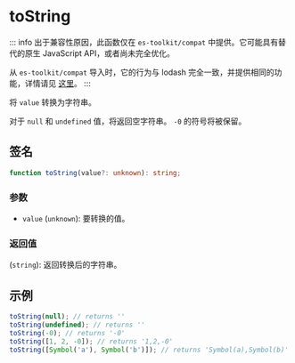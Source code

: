 # toString

::: info
出于兼容性原因，此函数仅在 `es-toolkit/compat` 中提供。它可能具有替代的原生 JavaScript API，或者尚未完全优化。

从 `es-toolkit/compat` 导入时，它的行为与 lodash 完全一致，并提供相同的功能，详情请见 [这里](../../../compatibility.md)。
:::

将 `value` 转换为字符串。

对于 `null` 和 `undefined` 值，将返回空字符串。
`-0` 的符号将被保留。

## 签名

```typescript
function toString(value?: unknown): string;
```

### 参数

- `value` (`unknown`): 要转换的值。

### 返回值

(`string`): 返回转换后的字符串。

## 示例

```typescript
toString(null); // returns ''
toString(undefined); // returns ''
toString(-0); // returns '-0'
toString([1, 2, -0]); // returns '1,2,-0'
toString([Symbol('a'), Symbol('b')]); // returns 'Symbol(a),Symbol(b)'
```
